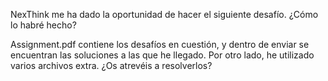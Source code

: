 NexThink me ha dado la oportunidad de hacer el siguiente desafío. ¿Cómo lo habré hecho?

Assignment.pdf contiene los desafíos en cuestión, y dentro de enviar se encuentran las soluciones a las que he llegado. Por otro lado, he utilizado varios archivos extra. ¿Os atrevéis a resolverlos?